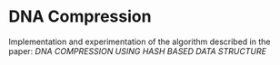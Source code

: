 # DNA Compression
Implementation and experimentation of the algorithm described in the paper: _DNA COMPRESSION USING HASH BASED DATA STRUCTURE_